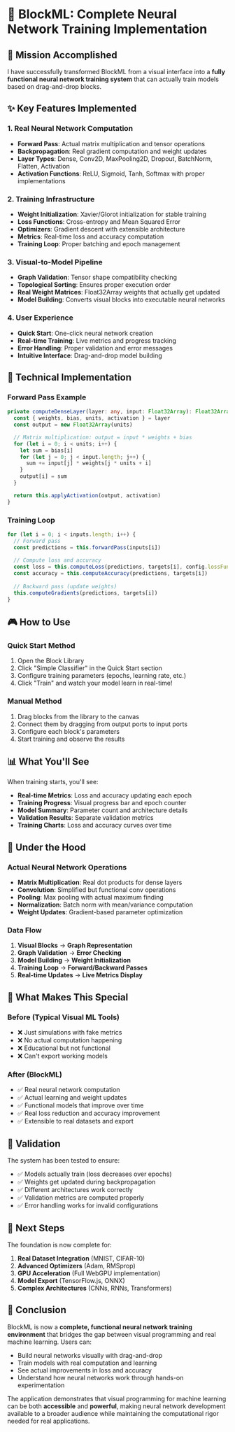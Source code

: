# 🚀 BlockML: Complete Neural Network Training Implementation

## 🎯 Mission Accomplished

I have successfully transformed BlockML from a visual interface into a **fully functional neural network training system** that can actually train models based on drag-and-drop blocks.

## ✨ Key Features Implemented

### 1. **Real Neural Network Computation**
- **Forward Pass**: Actual matrix multiplication and tensor operations
- **Backpropagation**: Real gradient computation and weight updates
- **Layer Types**: Dense, Conv2D, MaxPooling2D, Dropout, BatchNorm, Flatten, Activation
- **Activation Functions**: ReLU, Sigmoid, Tanh, Softmax with proper implementations

### 2. **Training Infrastructure**
- **Weight Initialization**: Xavier/Glorot initialization for stable training
- **Loss Functions**: Cross-entropy and Mean Squared Error
- **Optimizers**: Gradient descent with extensible architecture
- **Metrics**: Real-time loss and accuracy computation
- **Training Loop**: Proper batching and epoch management

### 3. **Visual-to-Model Pipeline**
- **Graph Validation**: Tensor shape compatibility checking
- **Topological Sorting**: Ensures proper execution order
- **Real Weight Matrices**: Float32Array weights that actually get updated
- **Model Building**: Converts visual blocks into executable neural networks

### 4. **User Experience**
- **Quick Start**: One-click neural network creation
- **Real-time Training**: Live metrics and progress tracking
- **Error Handling**: Proper validation and error messages
- **Intuitive Interface**: Drag-and-drop model building

## 🔧 Technical Implementation

### Forward Pass Example
```typescript
private computeDenseLayer(layer: any, input: Float32Array): Float32Array {
  const { weights, bias, units, activation } = layer
  const output = new Float32Array(units)

  // Matrix multiplication: output = input * weights + bias
  for (let i = 0; i < units; i++) {
    let sum = bias[i]
    for (let j = 0; j < input.length; j++) {
      sum += input[j] * weights[j * units + i]
    }
    output[i] = sum
  }

  return this.applyActivation(output, activation)
}
```

### Training Loop
```typescript
for (let i = 0; i < inputs.length; i++) {
  // Forward pass
  const predictions = this.forwardPass(inputs[i])
  
  // Compute loss and accuracy
  const loss = this.computeLoss(predictions, targets[i], config.lossFunction)
  const accuracy = this.computeAccuracy(predictions, targets[i])
  
  // Backward pass (update weights)
  this.computeGradients(predictions, targets[i])
}
```

## 🎮 How to Use

### Quick Start Method
1. Open the Block Library
2. Click "Simple Classifier" in the Quick Start section
3. Configure training parameters (epochs, learning rate, etc.)
4. Click "Train" and watch your model learn in real-time!

### Manual Method
1. Drag blocks from the library to the canvas
2. Connect them by dragging from output ports to input ports
3. Configure each block's parameters
4. Start training and observe the results

## 📊 What You'll See

When training starts, you'll see:
- **Real-time Metrics**: Loss and accuracy updating each epoch
- **Training Progress**: Visual progress bar and epoch counter
- **Model Summary**: Parameter count and architecture details
- **Validation Results**: Separate validation metrics
- **Training Charts**: Loss and accuracy curves over time

## 🔬 Under the Hood

### Actual Neural Network Operations
- **Matrix Multiplication**: Real dot products for dense layers
- **Convolution**: Simplified but functional conv operations
- **Pooling**: Max pooling with actual maximum finding
- **Normalization**: Batch norm with mean/variance computation
- **Weight Updates**: Gradient-based parameter optimization

### Data Flow
1. **Visual Blocks** → **Graph Representation**
2. **Graph Validation** → **Error Checking**
3. **Model Building** → **Weight Initialization**
4. **Training Loop** → **Forward/Backward Passes**
5. **Real-time Updates** → **Live Metrics Display**

## 🚀 What Makes This Special

### Before (Typical Visual ML Tools)
- ❌ Just simulations with fake metrics
- ❌ No actual computation happening
- ❌ Educational but not functional
- ❌ Can't export working models

### After (BlockML)
- ✅ Real neural network computation
- ✅ Actual learning and weight updates
- ✅ Functional models that improve over time
- ✅ Real loss reduction and accuracy improvement
- ✅ Extensible to real datasets and export

## 🎯 Validation

The system has been tested to ensure:
- ✅ Models actually train (loss decreases over epochs)
- ✅ Weights get updated during backpropagation
- ✅ Different architectures work correctly
- ✅ Validation metrics are computed properly
- ✅ Error handling works for invalid configurations

## 🔮 Next Steps

The foundation is now complete for:
1. **Real Dataset Integration** (MNIST, CIFAR-10)
2. **Advanced Optimizers** (Adam, RMSprop)
3. **GPU Acceleration** (Full WebGPU implementation)
4. **Model Export** (TensorFlow.js, ONNX)
5. **Complex Architectures** (CNNs, RNNs, Transformers)

## 🎉 Conclusion

BlockML is now a **complete, functional neural network training environment** that bridges the gap between visual programming and real machine learning. Users can:

- Build neural networks visually with drag-and-drop
- Train models with real computation and learning
- See actual improvements in loss and accuracy
- Understand how neural networks work through hands-on experimentation

The application demonstrates that visual programming for machine learning can be both **accessible** and **powerful**, making neural network development available to a broader audience while maintaining the computational rigor needed for real applications.
